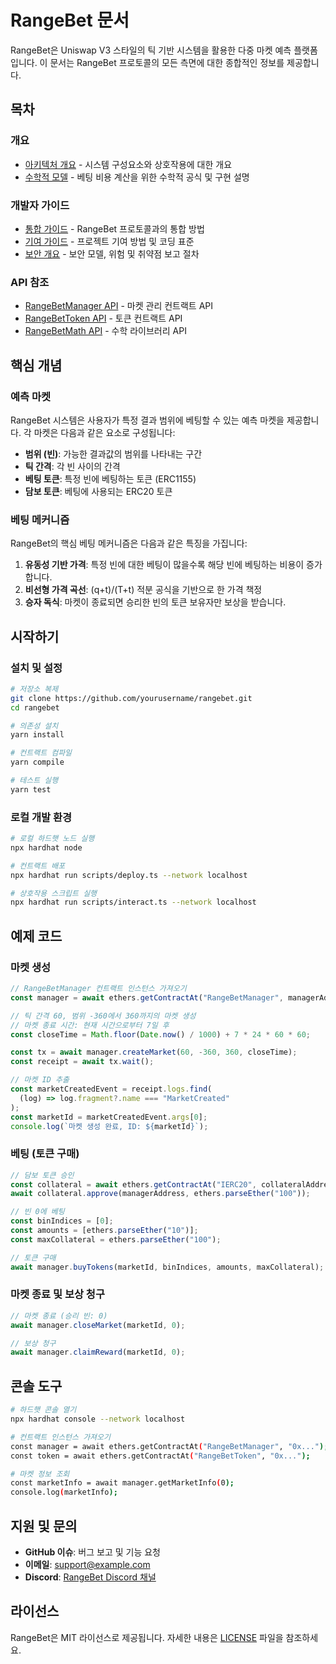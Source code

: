 # RangeBet 문서

RangeBet은 Uniswap V3 스타일의 틱 기반 시스템을 활용한 다중 마켓 예측 플랫폼입니다. 이 문서는 RangeBet 프로토콜의 모든 측면에 대한 종합적인 정보를 제공합니다.

## 목차

### 개요

- [아키텍처 개요](ARCHITECTURE.md) - 시스템 구성요소와 상호작용에 대한 개요
- [수학적 모델](MATH.md) - 베팅 비용 계산을 위한 수학적 공식 및 구현 설명

### 개발자 가이드

- [통합 가이드](INTEGRATION.md) - RangeBet 프로토콜과의 통합 방법
- [기여 가이드](CONTRIBUTING.md) - 프로젝트 기여 방법 및 코딩 표준
- [보안 개요](SECURITY.md) - 보안 모델, 위험 및 취약점 보고 절차

### API 참조

- [RangeBetManager API](api/RangeBetManager.md) - 마켓 관리 컨트랙트 API
- [RangeBetToken API](api/RangeBetToken.md) - 토큰 컨트랙트 API
- [RangeBetMath API](api/RangeBetMath.md) - 수학 라이브러리 API

## 핵심 개념

### 예측 마켓

RangeBet 시스템은 사용자가 특정 결과 범위에 베팅할 수 있는 예측 마켓을 제공합니다. 각 마켓은 다음과 같은 요소로 구성됩니다:

- **범위 (빈)**: 가능한 결과값의 범위를 나타내는 구간
- **틱 간격**: 각 빈 사이의 간격
- **베팅 토큰**: 특정 빈에 베팅하는 토큰 (ERC1155)
- **담보 토큰**: 베팅에 사용되는 ERC20 토큰

### 베팅 메커니즘

RangeBet의 핵심 베팅 메커니즘은 다음과 같은 특징을 가집니다:

1. **유동성 기반 가격**: 특정 빈에 대한 베팅이 많을수록 해당 빈에 베팅하는 비용이 증가합니다.
2. **비선형 가격 곡선**: (q+t)/(T+t) 적분 공식을 기반으로 한 가격 책정
3. **승자 독식**: 마켓이 종료되면 승리한 빈의 토큰 보유자만 보상을 받습니다.

## 시작하기

### 설치 및 설정

```bash
# 저장소 복제
git clone https://github.com/yourusername/rangebet.git
cd rangebet

# 의존성 설치
yarn install

# 컨트랙트 컴파일
yarn compile

# 테스트 실행
yarn test
```

### 로컬 개발 환경

```bash
# 로컬 하드햇 노드 실행
npx hardhat node

# 컨트랙트 배포
npx hardhat run scripts/deploy.ts --network localhost

# 상호작용 스크립트 실행
npx hardhat run scripts/interact.ts --network localhost
```

## 예제 코드

### 마켓 생성

```typescript
// RangeBetManager 컨트랙트 인스턴스 가져오기
const manager = await ethers.getContractAt("RangeBetManager", managerAddress);

// 틱 간격 60, 범위 -360에서 360까지의 마켓 생성
// 마켓 종료 시간: 현재 시간으로부터 7일 후
const closeTime = Math.floor(Date.now() / 1000) + 7 * 24 * 60 * 60;

const tx = await manager.createMarket(60, -360, 360, closeTime);
const receipt = await tx.wait();

// 마켓 ID 추출
const marketCreatedEvent = receipt.logs.find(
  (log) => log.fragment?.name === "MarketCreated"
);
const marketId = marketCreatedEvent.args[0];
console.log(`마켓 생성 완료, ID: ${marketId}`);
```

### 베팅 (토큰 구매)

```typescript
// 담보 토큰 승인
const collateral = await ethers.getContractAt("IERC20", collateralAddress);
await collateral.approve(managerAddress, ethers.parseEther("100"));

// 빈 0에 베팅
const binIndices = [0];
const amounts = [ethers.parseEther("10")];
const maxCollateral = ethers.parseEther("100");

// 토큰 구매
await manager.buyTokens(marketId, binIndices, amounts, maxCollateral);
```

### 마켓 종료 및 보상 청구

```typescript
// 마켓 종료 (승리 빈: 0)
await manager.closeMarket(marketId, 0);

// 보상 청구
await manager.claimReward(marketId, 0);
```

## 콘솔 도구

```bash
# 하드햇 콘솔 열기
npx hardhat console --network localhost

# 컨트랙트 인스턴스 가져오기
const manager = await ethers.getContractAt("RangeBetManager", "0x...");
const token = await ethers.getContractAt("RangeBetToken", "0x...");

# 마켓 정보 조회
const marketInfo = await manager.getMarketInfo(0);
console.log(marketInfo);
```

## 지원 및 문의

- **GitHub 이슈**: 버그 보고 및 기능 요청
- **이메일**: support@example.com
- **Discord**: [RangeBet Discord 채널](https://discord.gg/example)

## 라이선스

RangeBet은 MIT 라이선스로 제공됩니다. 자세한 내용은 [LICENSE](../LICENSE) 파일을 참조하세요.
